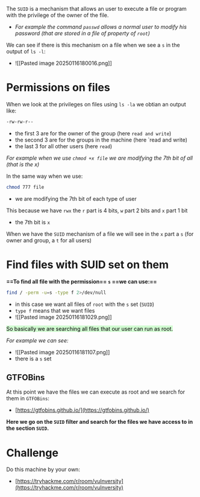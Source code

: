 The `SUID` is a mechanism that allows an user to execute a file or program with the privilege of the owner of the file.
- *For example the command `passwd` allows a normal user to modify his password (that are stored in a file of property of `root`)*

We can see if there is this mechanism on a file when we see a `s` in the output of `ls -l`:
- ![[Pasted image 20250116180016.png]]



# Permissions on files

When we look at the privileges on files using `ls -la` we obtian an output like:
```bash
-rw-rw-r--
```
- the first 3 are for the owner of the group (here `read and write`) 
- the second 3 are for the groups in the machine (here `read and write)
- the last 3 for all other users (here `read`)

*For example when we use `chmod +x file` we are modifying the 7th bit of all (that is the x)*

In the same way when we use:
```bash
chmod 777 file
```
- we are modifying the 7th bit of each type of user

This because we have `rwx` the `r` part is 4 bits, `w` part 2 bits and `x` part 1 bit
- the 7th bit is `x`



When we have the `SUID` mechanism of a file we will see in the `x` part a `s` (for owner and group, a `t` for all users)


# Find files with SUID set on them

**==To find all file with the permission== `s` ==we can use:==**
```bash
find / -perm -u=s -type f 2>/dev/null
```
- in this case we want all files of `root` with the `s` set (`SUID`) 
- `type f` means that we want files
- ![[Pasted image 20250116181029.png]]



<mark style="background: #BBFABBA6;">So basically we are searching all files that our user can run as root.</mark>


*For example we can see:*
- ![[Pasted image 20250116181107.png]]
- there is a `s` set


## GTFOBins
At this point we have the files we can execute as root and we search for them in `GTFOBins`:
- [https://gtfobins.github.io/](https://gtfobins.github.io/)

**Here we go on the `SUID` filter and search for the files we have access to in the section `SUID`.**





# Challenge
Do this machine by your own:
- [https://tryhackme.com/r/room/vulnversity](https://tryhackme.com/r/room/vulnversity)

